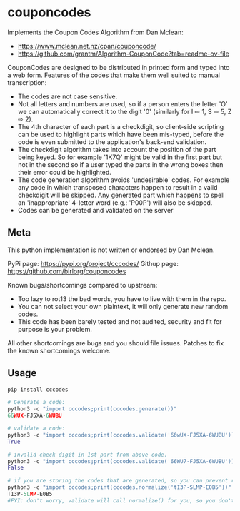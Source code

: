 # couponcodes

Implements the Coupon Codes Algorithm from Dan Mclean:

- https://www.mclean.net.nz/cpan/couponcode/
- https://github.com/grantm/Algorithm-CouponCode?tab=readme-ov-file

CouponCodes are designed to be distributed in printed form and typed into a web form. Features of the codes that make them well suited to manual transcription:

- The codes are not case sensitive.
- Not all letters and numbers are used, so if a person enters the letter 'O' we can automatically correct it to the digit '0' (similarly for I ⇨ 1, S ⇨ 5, Z ⇨ 2).
- The 4th character of each part is a checkdigit, so client-side scripting can be used to highlight parts which have been mis-typed, before the code is even submitted to the application's back-end validation.
- The checkdigit algorithm takes into account the position of the part being keyed. So for example '1K7Q' might be valid in the first part but not in the second so if a user typed the parts in the wrong boxes then their error could be highlighted.
- The code generation algorithm avoids 'undesirable' codes. For example any code in which transposed characters happen to result in a valid checkdigit will be skipped. Any generated part which happens to spell an 'inappropriate' 4-letter word (e.g.: 'P00P') will also be skipped.
- Codes can be generated and validated on the server

## Meta

This python implementation is not written or endorsed by Dan Mclean.

PyPi page: https://pypi.org/project/cccodes/
Githup page: https://github.com/birlorg/couponcodes

Known bugs/shortcomings compared to upstream:

- Too lazy to rot13 the bad words, you have to live with them in the repo.
- You can not select your own plaintext, it will only generate new random codes.
- This code has been barely tested and not audited, security and fit for purpose is your problem.

All other shortcomings are bugs and you should file issues.
Patches to fix the known shortcomings welcome.

## Usage

```python
pip install cccodes

# Generate a code:
python3 -c "import cccodes;print(cccodes.generate())"
66WUX-FJ5XA-6WUBU

# validate a code:
python3 -c "import cccodes;print(cccodes.validate('66wUX-FJ5XA-6WUBU'))"
True

# invalid check digit in 1st part from above code.
python3 -c "import cccodes;print(cccodes.validate('66WU7-FJ5XA-6WUBU'))"
False

# if you are storing the codes that are generated, so you can prevent re-use or whatever:
python3 -c "import cccodes;print(cccodes.normalize('tI3P-SLMP-E0B5'))"
T13P-5LMP-E0B5
#FYI: don't worry, validate will call normalize() for you, so you don't have to.

```
